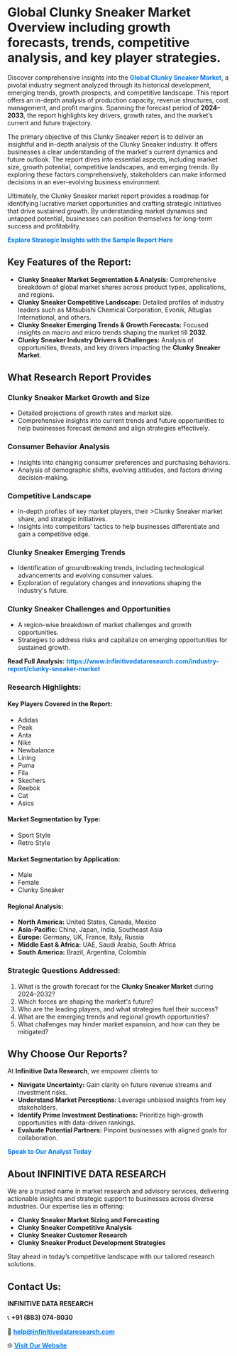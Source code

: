 <h1>Global Clunky Sneaker Market Overview including growth forecasts, trends, competitive analysis, and key player strategies.</h1>
<p>
Discover comprehensive insights into the 
<a href="https://www.infinitivedataresearch.com/industry-report/clunky-sneaker-market" rel="dofollow" style="color: #007BFF; text-decoration: none;"><strong>Global Clunky Sneaker Market</strong></a>, a pivotal industry segment analyzed through its historical development, emerging trends, growth prospects, and competitive landscape. This report offers an in-depth analysis of production capacity, revenue structures, cost management, and profit margins. Spanning the forecast period of <strong>2024–2033</strong>, the report highlights key drivers, growth rates, and the market’s current and future trajectory.
</p>
<p>
The primary objective of this Clunky Sneaker report is to deliver an insightful and in-depth analysis of the Clunky Sneaker industry. It offers businesses a clear understanding of the market's current dynamics and future outlook. The report dives into essential aspects, including market size, growth potential, competitive landscapes, and emerging trends. By exploring these factors comprehensively, stakeholders can make informed decisions in an ever-evolving business environment.
</p>
<p>
Ultimately, the Clunky Sneaker market report provides a roadmap for identifying lucrative market opportunities and crafting strategic initiatives that drive sustained growth. By understanding market dynamics and untapped potential, businesses can position themselves for long-term success and profitability.
</p>
<p>
<a href="https://www.infinitivedataresearch.com/request-sample/reportId=104231" style="color: #007BFF; text-decoration: none;"><strong>Explore Strategic Insights with the Sample Report Here</strong></a>
</p>

<h2>Key Features of the Report:</h2>
<ul>
<li><strong>Clunky Sneaker Market Segmentation & Analysis:</strong> Comprehensive breakdown of global market shares across product types, applications, and regions.</li>
<li><strong>Clunky Sneaker Competitive Landscape:</strong> Detailed profiles of industry leaders such as Mitsubishi Chemical Corporation, Evonik, Altuglas International, and others.</li>
<li><strong>Clunky Sneaker Emerging Trends & Growth Forecasts:</strong> Focused insights on macro and micro trends shaping the market till <strong>2032</strong>.</li>
<li><strong>Clunky Sneaker Industry Drivers & Challenges:</strong> Analysis of opportunities, threats, and key drivers impacting the <strong>Clunky Sneaker Market</strong>.</li>
</ul>

<h2>What Research Report Provides</h2>
<h3>Clunky Sneaker Market Growth and Size</h3>
<ul>
<li>Detailed projections of growth rates and market size.</li>
<li>Comprehensive insights into current trends and future opportunities to help businesses forecast demand and align strategies effectively.</li>
</ul>

<h3>Consumer Behavior Analysis</h3>
<ul>
<li>Insights into changing consumer preferences and purchasing behaviors.</li>
<li>Analysis of demographic shifts, evolving attitudes, and factors driving decision-making.</li>
</ul>

<h3>Competitive Landscape</h3>
<ul>
<li>In-depth profiles of key market players, their >Clunky Sneaker market share, and strategic initiatives.</li>
<li>Insights into competitors' tactics to help businesses differentiate and gain a competitive edge.</li>
</ul>

<h3>Clunky Sneaker Emerging Trends</h3>
<ul>
<li>Identification of groundbreaking trends, including technological advancements and evolving consumer values.</li>
<li>Exploration of regulatory changes and innovations shaping the industry's future.</li>
</ul>

<h3>Clunky Sneaker Challenges and Opportunities</h3>
<ul>
<li>A region-wise breakdown of market challenges and growth opportunities.</li>
<li>Strategies to address risks and capitalize on emerging opportunities for sustained growth.</li>
</ul>
<p><strong>Read Full Analysis:</strong> <a href="https://www.infinitivedataresearch.com/industry-report/clunky-sneaker-market" rel="dofollow" style="color: #007BFF; text-decoration: none;"><strong>https://www.infinitivedataresearch.com/industry-report/clunky-sneaker-market</strong></a></p>
<h3>Research Highlights:</h3>
<h4>Key Players Covered in the Report:</h4>
<ul><li>Adidas</li><li>Peak</li><li>Anta</li><li>Nike</li><li>Newbalance</li><li>Lining</li><li>Puma</li><li>Fila</li><li>Skechers</li><li>Reebok</li><li>Cat</li><li>Asics</li></ul>
<h4>Market Segmentation by Type:</h4>
<ul><li>Sport Style</li><li>Retro Style</li></ul>
<h4>Market Segmentation by Application:</h4>
<ul><li>Male</li><li>Female</li><li>Clunky Sneaker</li></ul>

<h4>Regional Analysis:</h4>
<ul>
<li><strong>North America:</strong> United States, Canada, Mexico</li>
<li><strong>Asia-Pacific:</strong> China, Japan, India, Southeast Asia</li>
<li><strong>Europe:</strong> Germany, UK, France, Italy, Russia</li>
<li><strong>Middle East & Africa:</strong> UAE, Saudi Arabia, South Africa</li>
<li><strong>South America:</strong> Brazil, Argentina, Colombia</li>
</ul>

<h3>Strategic Questions Addressed:</h3>
<ol>
<li>What is the growth forecast for the <strong>Clunky Sneaker Market</strong> during 2024–2032?</li>
<li>Which forces are shaping the market's future?</li>
<li>Who are the leading players, and what strategies fuel their success?</li>
<li>What are the emerging trends and regional growth opportunities?</li>
<li>What challenges may hinder market expansion, and how can they be mitigated?</li>
</ol>

<h2>Why Choose Our Reports?</h2>
<p>At <strong>Infinitive Data Research</strong>, we empower clients to:</p>
<ul>
<li><strong>Navigate Uncertainty:</strong> Gain clarity on future revenue streams and investment risks.</li>
<li><strong>Understand Market Perceptions:</strong> Leverage unbiased insights from key stakeholders.</li>
<li><strong>Identify Prime Investment Destinations:</strong> Prioritize high-growth opportunities with data-driven rankings.</li>
<li><strong>Evaluate Potential Partners:</strong> Pinpoint businesses with aligned goals for collaboration.</li>
</ul>
<p><a href="https://www.infinitivedataresearch.com/industry-report/clunky-sneaker-market" rel="dofollow" style="color: #007BFF; text-decoration: none;"><strong>Speak to Our Analyst Today</strong></a></p>

<h2>About INFINITIVE DATA RESEARCH</h2>
<p>We are a trusted name in market research and advisory services, delivering actionable insights and strategic support to businesses across diverse industries. Our expertise lies in offering:</p>
<ul>
<li><strong>Clunky Sneaker Market Sizing and Forecasting</strong></li>
<li><strong>Clunky Sneaker Competitive Analysis</strong></li>
<li><strong>Clunky Sneaker Customer Research</strong></li>
<li><strong>Clunky Sneaker Product Development Strategies</strong></li>
</ul>
<p>Stay ahead in today’s competitive landscape with our tailored research solutions.</p>

<h2>Contact Us:</h2>
<p><strong>INFINITIVE DATA RESEARCH</strong></p>
<p>📞 <strong>+91 (883) 074-8030</strong></p>
<p>📧 <strong><a href="mailto:help@infinitivedataresearch.com" style="color: #007BFF;">help@infinitivedataresearch.com</a></strong></p>
<p>🌐 <strong><a href="https://www.infinitivedataresearch.com" rel="dofollow" style="color: #007BFF;">Visit Our Website</a></strong></p>